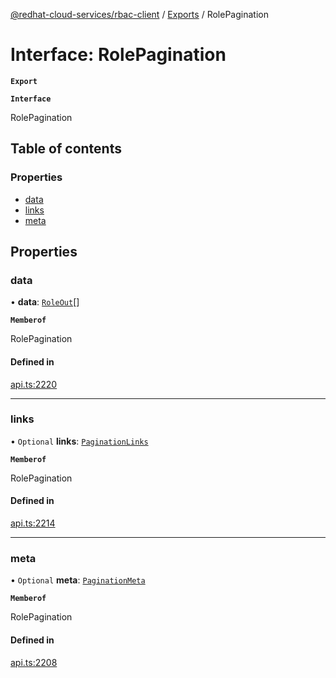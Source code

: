 [@redhat-cloud-services/rbac-client](../README.md) / [Exports](../modules.md) / RolePagination

# Interface: RolePagination

**`Export`**

**`Interface`**

RolePagination

## Table of contents

### Properties

- [data](RolePagination.md#data)
- [links](RolePagination.md#links)
- [meta](RolePagination.md#meta)

## Properties

### data

• **data**: [`RoleOut`](RoleOut.md)[]

**`Memberof`**

RolePagination

#### Defined in

[api.ts:2220](https://github.com/RedHatInsights/javascript-clients/blob/master/packages/rbac/api.ts#L2220)

___

### links

• `Optional` **links**: [`PaginationLinks`](PaginationLinks.md)

**`Memberof`**

RolePagination

#### Defined in

[api.ts:2214](https://github.com/RedHatInsights/javascript-clients/blob/master/packages/rbac/api.ts#L2214)

___

### meta

• `Optional` **meta**: [`PaginationMeta`](PaginationMeta.md)

**`Memberof`**

RolePagination

#### Defined in

[api.ts:2208](https://github.com/RedHatInsights/javascript-clients/blob/master/packages/rbac/api.ts#L2208)

